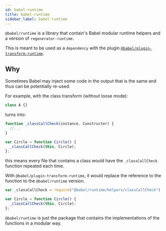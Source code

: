 ```yaml
---
id: babel-runtime
title: babel-runtime
sidebar_label: babel-runtime
---
```


`@babel/runtime` is a library that contain's Babel modular runtime helpers and a version of `regenerator-runtime`.

This is meant to be used as a `dependency` with the plugin [`@babel/plugin-transform-runtime`](plugin-transform-runtime.md).

## Why

Sometimes Babel may inject some code in the output that is the same and thus can be potentially re-used.

For example, with the class transform (without loose mode):

```js
class A {}
```

turns into:

```js
function _classCallCheck(instance, Constructor) {
  //...
}

var Circle = function Circle() {
  _classCallCheck(this, Circle);
};
```

this means every file that contains a class would have the `_classCallCheck` function repeated each time.

With `@babel/plugin-transform-runtime`, it would replace the reference to the function to the `@babel/runtime` version.

```js
var _classCallCheck = require("@babel/runtime/helpers/classCallCheck");

var Circle = function Circle() {
  _classCallCheck(this, Circle);
};
```

`@babel/runtime` is just the package that contains the implementations of the functions in a modular way.
